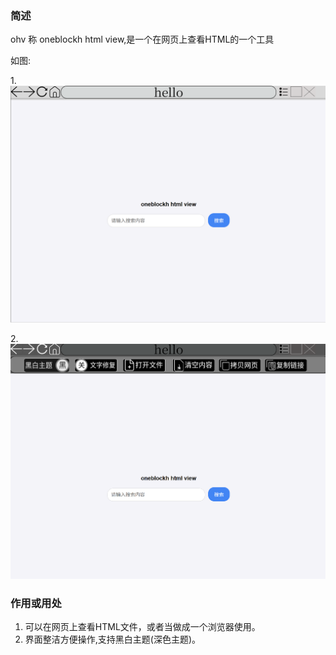 ### 简述
ohv 称 oneblockh html view,是一个在网页上查看HTML的一个工具

如图:

1.![light](./img/light.png)

2.![dark](./img/dark.png)

### 作用或用处
1. 可以在网页上查看HTML文件，或者当做成一个浏览器使用。
3. 界面整洁方便操作,支持黑白主题(深色主题)。
